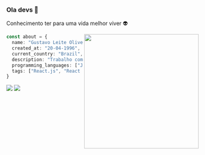 ### Ola devs 👋

Conhecimento ter para uma vida melhor viver 👽

<img align="right" width="300" src="https://user-images.githubusercontent.com/49209628/128193418-f24a3f39-f0e5-4187-8c77-951ca29eca74.gif" />

```ts
const about = {
  name: "Gustavo Leite Oliveira",
  created_at: "20-04-1996",
  current_country: "Brazil",
  description: "Trabalho com Frontend majoritariamente usando React.js para aplicações SPA, estudo Sistemas para internet",
  programming_languages: ["JavaScript", "Typescript", "Python"],
  tags: ["React.js", "React Native", "CSS-in-JS", "Typescript", "Next.js", "SEO", "Front-end", "Desenvolvedor"]
}
```

<p align="left">
  <a href="#mailto:gustavoleiteoliveira800@gmail.com" alt="Gmail" target="_blank">
  <img src="https://img.shields.io/badge/-Gmail-FF0000?style=flat-square&labelColor=FF0000&logo=gmail&logoColor=white&link=LINK-DO-SEU-EMAIL" /></a>

  <a href="https://www.linkedin.com/in/gustavo-dev-front/" alt="Linkedin" target="_blank">
  <img src="https://img.shields.io/badge/-Linkedin-0e76a8?style=flat-square&logo=Linkedin&logoColor=white&link=LINK-DO-SEU-LINKEDIN" /></a>
</p>  
